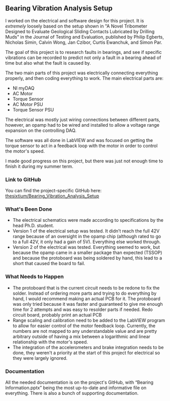 ## Bearing Vibration Analysis Setup
I worked on the electrical and software design for this project. It is *extremely* loosely based on the setup shown in "A Novel Tribometer Designed
to Evaluate Geological Sliding
Contacts Lubricated by Drilling Muds" in the Journal of Testing and Evaluation, published by Philip Egberts, Nicholas Simin, Calvin Wong, Jan Czibor, Curtis Ewanchuk, and Simon Par.

The goal of this project is to research faults in bearings, and see if specific vibrations can be recorded to predict not only a fault in a bearing ahead of time but also what the fault is caused by.

The two main parts of this project was electrically connecting everything properly, and then coding everything to work. The main electrical parts are:
* NI myDAQ
* AC Motor
* Torque Sensor
* AC Motor PSU
* Torque Sensor PSU

The electrical was mostly just wiring connections between different parts, however, an opamp had to be wired and installed to allow a voltage range expansion on the controlling DAQ.

The software was all done in LabVIEW and was focused on getting the torque sensor to act in a feedback loop with the motor in order to control the motor's speed.

I made good progress on this project, but there was just not enough time to finish it during my summer term.

### Link to GitHub
You can find the project-specific GitHub here:
[thesixtium/Bearing_Vibration_Analysis_Setup](https://github.com/thesixtium/Bearing_Vibration_Analysis_Setup)

### What's Been Done
* The electrical schematics were made according to specifications by the head Ph.D. student. 
* Version 1 of the electrical setup was tested. It didn’t reach the full 42V range because of an oversight in the opamp chip (although rated to go to a full 42V, it only had a gain of 5V). Everything else worked through.
* Version 2 of the electrical was tested. Everything seemed to work, but because the opamp came in a smaller package than expected (TSSOP) and because the protoboard was being soldered by hand, this lead to a short that caused the board to fail.

### What Needs to Happen
* The protoboard that is the current circuit needs to be redone to fix the solder. Instead of ordering more parts and trying to do everything by hand, I would recommend making an actual PCB for it. The protoboard was only tried because it was faster and guaranteed to give me enough time for 2 attempts and was easy to resolder parts if needed. Redo circuit board, probably print an actual PCB
* Range scaling and calibration need to be added to the LabVIEW program to allow for easier control of the motor feedback loop. Currently, the numbers are not mapped to any understandable value and are pretty arbitrary outside of having a mix between a logarithmic and linear relationship with the motor's speed.
* The integration of the accelerometers and brake integration needs to be done, they weren't a priority at the start of this project for electrical so they were largely ignored.

### Documentation
All the needed documentation is on the project's GitHub, with “Bearing Information.pptx” being the most up-to-date and informative file on everything. There is also a bunch of supporting documentation.
